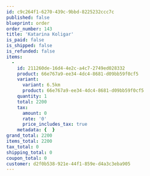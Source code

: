 ```yaml
---
id: c9c264f1-6270-439c-9bbd-8225232ccc7c
published: false
blueprint: order
order_number: 143
title: 'Katarina Koligar'
is_paid: false
is_shipped: false
is_refunded: false
items:
  -
    id: 211260de-16d4-4e2c-a4c7-2749ed028332
    product: 66e767a9-ee34-4dc4-8681-d09bb59f0cf5
    variant:
      variant: 6.5km
      product: 66e767a9-ee34-4dc4-8681-d09bb59f0cf5
    quantity: 1
    total: 2200
    tax:
      amount: 0
      rate: '0'
      price_includes_tax: true
    metadata: {  }
grand_total: 2200
items_total: 2200
tax_total: 0
shipping_total: 0
coupon_total: 0
customer: d2f0b538-921e-44f1-859e-d4a3c3eba905
---
```

